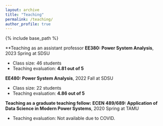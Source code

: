 ```yaml
---
layout: archive
title: "Teaching"
permalink: /teaching/
author_profile: true
---
```


{% include base_path %}

**Teaching as an assistant professor
**EE380: Power System Analysis**, 2023 Spring at SDSU
* Class size: 46 students
* Teaching evaluation: **4.81 out of 5**

**EE480: Power System Analysis**, 2022 Fall at SDSU
* Class size: 22 students
* Teaching evaluation: **4.86 out of 5**


**Teaching as a graduate teaching fellow:**
**ECEN 489/689: Application of Data Science in Modern Power Systems**, 2020 Spring at TAMU
* Teaching evaluation: Not available due to COVID.
